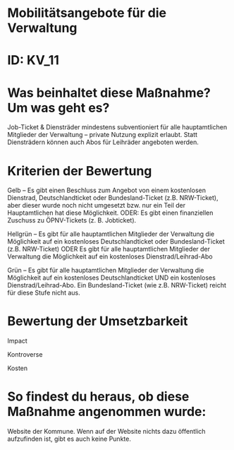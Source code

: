 # Mobilitätsangebote für die Verwaltung
# ID: KV_11
# Was beinhaltet diese Maßnahme? Um was geht es?

Job-Ticket & Diensträder mindestens subventioniert für alle hauptamtlichen Mitglieder der Verwaltung – private Nutzung explizit erlaubt. Statt Diensträdern können auch Abos für Leihräder angeboten werden.

# Kriterien der Bewertung

Gelb – Es gibt einen Beschluss zum Angebot von einem kostenlosen Dienstrad, Deutschlandticket oder Bundesland-Ticket (z.B. NRW-Ticket), aber dieser wurde noch nicht umgesetzt bzw. nur ein Teil der Hauptamtlichen hat diese Möglichkeit. ODER: Es gibt einen finanziellen Zuschuss zu ÖPNV-Tickets (z. B. Jobticket).

Hellgrün – Es gibt für alle hauptamtlichen Mitglieder der Verwaltung die Möglichkeit auf ein kostenloses Deutschlandticket oder Bundesland-Ticket (z.B. NRW-Ticket)
ODER
Es gibt für alle hauptamtlichen Mitglieder der Verwaltung die Möglichkeit auf ein kostenloses Dienstrad/Leihrad-Abo 

Grün – Es gibt für alle hauptamtlichen Mitglieder der Verwaltung die Möglichkeit auf ein kostenloses Deutschlandticket UND ein kostenloses Dienstrad/Leihrad-Abo. Ein Bundesland-Ticket (wie z.B. NRW-Ticket) reicht für diese Stufe nicht aus.

# Bewertung der Umsetzbarkeit

Impact

Kontroverse

Kosten

# So findest du heraus, ob diese Maßnahme angenommen wurde:
Website der Kommune. Wenn auf der Website nichts dazu öffentlich aufzufinden ist, gibt es auch keine Punkte.
